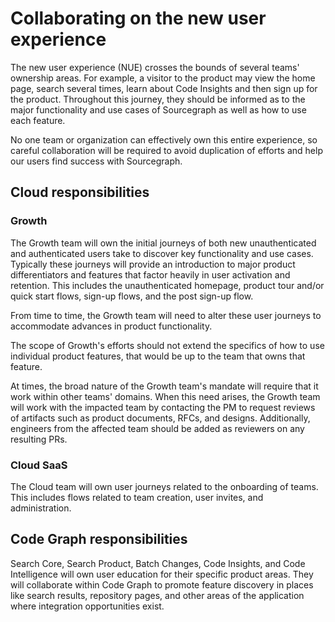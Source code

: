 # Collaborating on the new user experience

The new user experience (NUE) crosses the bounds of several teams' ownership areas. For example, a visitor to the product may view the home page, search several times, learn about Code Insights and then sign up for the product. Throughout this journey, they should be informed as to the major functionality and use cases of Sourcegraph as well as how to use each feature.

No one team or organization can effectively own this entire experience, so careful collaboration will be required to avoid duplication of efforts and help our users find success with Sourcegraph.

## Cloud responsibilities

### Growth

The Growth team will own the initial journeys of both new unauthenticated and authenticated users take to discover key functionality and use cases. Typically these journeys will provide an introduction to major product differentiators and features that factor heavily in user activation and retention. This includes the unauthenticated homepage, product tour and/or quick start flows, sign-up flows, and the post sign-up flow.

From time to time, the Growth team will need to alter these user journeys to accommodate advances in product functionality.

The scope of Growth's efforts should not extend the specifics of how to use individual product features, that would be up to the team that owns that feature. 

At times, the broad nature of the Growth team's mandate will require that it work within other teams' domains. When this need arises, the Growth team will work with the impacted team by contacting the PM to request reviews of artifacts such as product documents, RFCs, and designs. Additionally, engineers from the affected team should be added as reviewers on any resulting PRs.

### Cloud SaaS

The Cloud team will own user journeys related to the onboarding of teams. This includes flows related to team creation, user invites, and administration.

## Code Graph responsibilities

Search Core, Search Product, Batch Changes, Code Insights, and Code Intelligence will own user education for their specific product areas. They will collaborate within Code Graph to promote feature discovery in places like search results, repository pages, and other areas of the application where integration opportunities exist.
